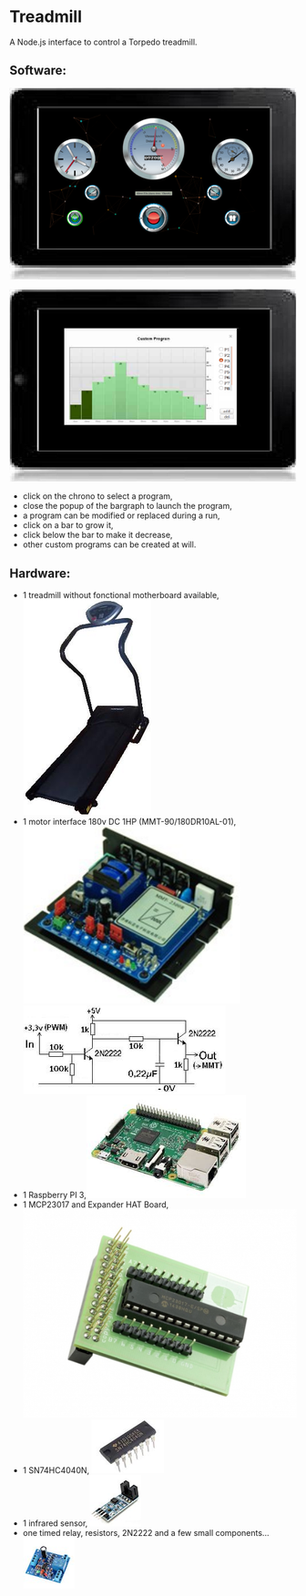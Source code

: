 Treadmill
=========

A Node.js interface to control a Torpedo treadmill.


Software:
---------

![](doc/images/index.png)

![](doc/images/programSetting.png)

* click on the chrono to select a program,
* close the popup of the bargraph to launch the program,
* a program can be modified or replaced during a run,
* click on a bar to grow it,
* click below the bar to make it decrease,
* other custom programs can be created at will.

Hardware:
---------

* 1 treadmill without fonctional motherboard available, ![](doc/images/torpedo.png)
* 1 motor interface 180v DC 1HP (MMT-90/180DR10AL-01), ![](doc/images/motorInterface.png) ![](doc/images/interfaceCmdMotor.jpg)
* 1 Raspberry PI 3,![](doc/images/raspberryPi3.jpg)
* 1 MCP23017 and Expander HAT Board, ![](doc/images/mcp23017HatBoard.jpg)
* 1 SN74HC4040N, ![](doc/images/SN74HC4040N.jpg)
* 1 infrared sensor, ![](doc/images/infraredSensor.jpg)
* one timed relay, resistors, 2N2222 and a few small components... ![](doc/images/timedRelay.jpg)


